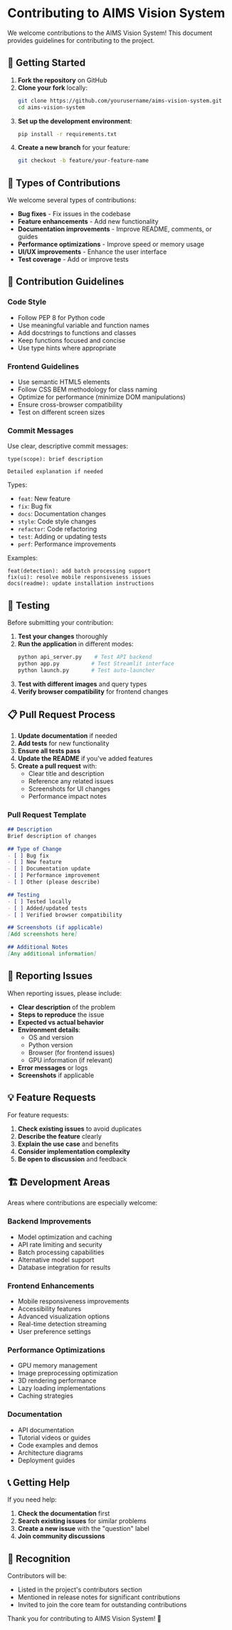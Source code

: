 # Contributing to AIMS Vision System

We welcome contributions to the AIMS Vision System! This document provides guidelines for contributing to the project.

## 🚀 Getting Started

1. **Fork the repository** on GitHub
2. **Clone your fork** locally:
   ```bash
   git clone https://github.com/yourusername/aims-vision-system.git
   cd aims-vision-system
   ```
3. **Set up the development environment**:
   ```bash
   pip install -r requirements.txt
   ```
4. **Create a new branch** for your feature:
   ```bash
   git checkout -b feature/your-feature-name
   ```

## 🎯 Types of Contributions

We welcome several types of contributions:

- **Bug fixes** - Fix issues in the codebase
- **Feature enhancements** - Add new functionality
- **Documentation improvements** - Improve README, comments, or guides
- **Performance optimizations** - Improve speed or memory usage
- **UI/UX improvements** - Enhance the user interface
- **Test coverage** - Add or improve tests

## 📝 Contribution Guidelines

### Code Style
- Follow PEP 8 for Python code
- Use meaningful variable and function names
- Add docstrings to functions and classes
- Keep functions focused and concise
- Use type hints where appropriate

### Frontend Guidelines
- Use semantic HTML5 elements
- Follow CSS BEM methodology for class naming
- Optimize for performance (minimize DOM manipulations)
- Ensure cross-browser compatibility
- Test on different screen sizes

### Commit Messages
Use clear, descriptive commit messages:
```
type(scope): brief description

Detailed explanation if needed
```

Types:
- `feat`: New feature
- `fix`: Bug fix
- `docs`: Documentation changes
- `style`: Code style changes
- `refactor`: Code refactoring
- `test`: Adding or updating tests
- `perf`: Performance improvements

Examples:
```
feat(detection): add batch processing support
fix(ui): resolve mobile responsiveness issues
docs(readme): update installation instructions
```

## 🧪 Testing

Before submitting your contribution:

1. **Test your changes** thoroughly
2. **Run the application** in different modes:
   ```bash
   python api_server.py    # Test API backend
   python app.py          # Test Streamlit interface
   python launch.py       # Test auto-launcher
   ```
3. **Test with different images** and query types
4. **Verify browser compatibility** for frontend changes

## 📋 Pull Request Process

1. **Update documentation** if needed
2. **Add tests** for new functionality
3. **Ensure all tests pass**
4. **Update the README** if you've added features
5. **Create a pull request** with:
   - Clear title and description
   - Reference any related issues
   - Screenshots for UI changes
   - Performance impact notes

### Pull Request Template
```markdown
## Description
Brief description of changes

## Type of Change
- [ ] Bug fix
- [ ] New feature
- [ ] Documentation update
- [ ] Performance improvement
- [ ] Other (please describe)

## Testing
- [ ] Tested locally
- [ ] Added/updated tests
- [ ] Verified browser compatibility

## Screenshots (if applicable)
[Add screenshots here]

## Additional Notes
[Any additional information]
```

## 🐛 Reporting Issues

When reporting issues, please include:

- **Clear description** of the problem
- **Steps to reproduce** the issue
- **Expected vs actual behavior**
- **Environment details**:
  - OS and version
  - Python version
  - Browser (for frontend issues)
  - GPU information (if relevant)
- **Error messages** or logs
- **Screenshots** if applicable

## 💡 Feature Requests

For feature requests:

1. **Check existing issues** to avoid duplicates
2. **Describe the feature** clearly
3. **Explain the use case** and benefits
4. **Consider implementation complexity**
5. **Be open to discussion** and feedback

## 🏗️ Development Areas

Areas where contributions are especially welcome:

### Backend Improvements
- Model optimization and caching
- API rate limiting and security
- Batch processing capabilities
- Alternative model support
- Database integration for results

### Frontend Enhancements
- Mobile responsiveness improvements
- Accessibility features
- Advanced visualization options
- Real-time detection streaming
- User preference settings

### Performance Optimizations
- GPU memory management
- Image preprocessing optimization
- 3D rendering performance
- Lazy loading implementations
- Caching strategies

### Documentation
- API documentation
- Tutorial videos or guides
- Code examples and demos
- Architecture diagrams
- Deployment guides

## 📞 Getting Help

If you need help:

1. **Check the documentation** first
2. **Search existing issues** for similar problems
3. **Create a new issue** with the "question" label
4. **Join community discussions**

## 🎉 Recognition

Contributors will be:
- Listed in the project's contributors section
- Mentioned in release notes for significant contributions
- Invited to join the core team for outstanding contributions

Thank you for contributing to AIMS Vision System! 🚀